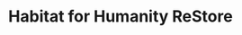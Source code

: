 ---
title: "Habitat for Humanity ReStore"
url: /kennett-square/habitat-for-humanity-restore/
shop: charity
---